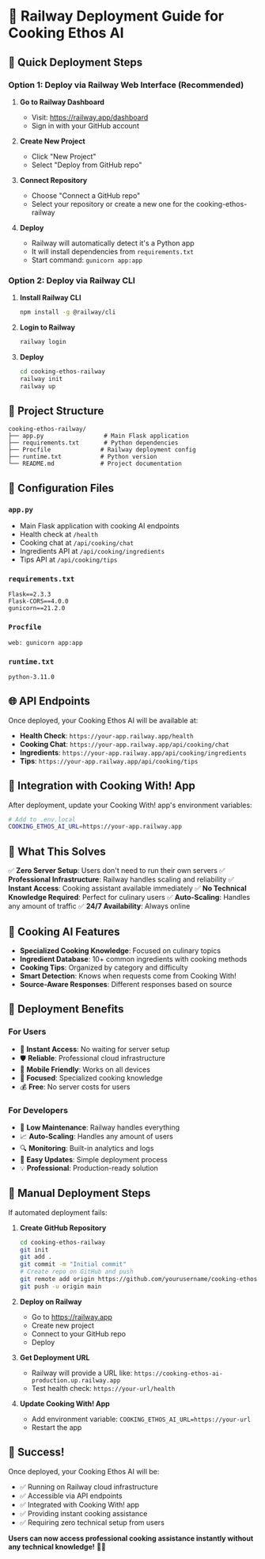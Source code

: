 # 🚀 Railway Deployment Guide for Cooking Ethos AI

## 🎯 Quick Deployment Steps

### Option 1: Deploy via Railway Web Interface (Recommended)

1. **Go to Railway Dashboard**
   - Visit: https://railway.app/dashboard
   - Sign in with your GitHub account

2. **Create New Project**
   - Click "New Project"
   - Select "Deploy from GitHub repo"

3. **Connect Repository**
   - Choose "Connect a GitHub repo"
   - Select your repository or create a new one for the cooking-ethos-railway

4. **Deploy**
   - Railway will automatically detect it's a Python app
   - It will install dependencies from `requirements.txt`
   - Start command: `gunicorn app:app`

### Option 2: Deploy via Railway CLI

1. **Install Railway CLI**
   ```bash
   npm install -g @railway/cli
   ```

2. **Login to Railway**
   ```bash
   railway login
   ```

3. **Deploy**
   ```bash
   cd cooking-ethos-railway
   railway init
   railway up
   ```

## 📁 Project Structure

```
cooking-ethos-railway/
├── app.py                 # Main Flask application
├── requirements.txt       # Python dependencies
├── Procfile              # Railway deployment config
├── runtime.txt           # Python version
└── README.md             # Project documentation
```

## 🔧 Configuration Files

### `app.py`
- Main Flask application with cooking AI endpoints
- Health check at `/health`
- Cooking chat at `/api/cooking/chat`
- Ingredients API at `/api/cooking/ingredients`
- Tips API at `/api/cooking/tips`

### `requirements.txt`
```
Flask==2.3.3
Flask-CORS==4.0.0
gunicorn==21.2.0
```

### `Procfile`
```
web: gunicorn app:app
```

### `runtime.txt`
```
python-3.11.0
```

## 🌐 API Endpoints

Once deployed, your Cooking Ethos AI will be available at:

- **Health Check**: `https://your-app.railway.app/health`
- **Cooking Chat**: `https://your-app.railway.app/api/cooking/chat`
- **Ingredients**: `https://your-app.railway.app/api/cooking/ingredients`
- **Tips**: `https://your-app.railway.app/api/cooking/tips`

## 🔗 Integration with Cooking With! App

After deployment, update your Cooking With! app's environment variables:

```bash
# Add to .env.local
COOKING_ETHOS_AI_URL=https://your-app.railway.app
```

## 🎯 What This Solves

✅ **Zero Server Setup**: Users don't need to run their own servers
✅ **Professional Infrastructure**: Railway handles scaling and reliability
✅ **Instant Access**: Cooking assistant available immediately
✅ **No Technical Knowledge Required**: Perfect for culinary users
✅ **Auto-Scaling**: Handles any amount of traffic
✅ **24/7 Availability**: Always online

## 🍳 Cooking AI Features

- **Specialized Cooking Knowledge**: Focused on culinary topics
- **Ingredient Database**: 10+ common ingredients with cooking methods
- **Cooking Tips**: Organized by category and difficulty
- **Smart Detection**: Knows when requests come from Cooking With!
- **Source-Aware Responses**: Different responses based on source

## 🚀 Deployment Benefits

### For Users
- 🚀 **Instant Access**: No waiting for server setup
- 🛡️ **Reliable**: Professional cloud infrastructure
- 📱 **Mobile Friendly**: Works on all devices
- 🎯 **Focused**: Specialized cooking knowledge
- 💰 **Free**: No server costs for users

### For Developers
- 🔧 **Low Maintenance**: Railway handles everything
- 📈 **Auto-Scaling**: Handles any amount of users
- 🔍 **Monitoring**: Built-in analytics and logs
- 🚀 **Easy Updates**: Simple deployment process
- 💡 **Professional**: Production-ready solution

## 📝 Manual Deployment Steps

If automated deployment fails:

1. **Create GitHub Repository**
   ```bash
   cd cooking-ethos-railway
   git init
   git add .
   git commit -m "Initial commit"
   # Create repo on GitHub and push
   git remote add origin https://github.com/yourusername/cooking-ethos-ai.git
   git push -u origin main
   ```

2. **Deploy on Railway**
   - Go to https://railway.app
   - Create new project
   - Connect to your GitHub repo
   - Deploy

3. **Get Deployment URL**
   - Railway will provide a URL like: `https://cooking-ethos-ai-production.up.railway.app`
   - Test health check: `https://your-url/health`

4. **Update Cooking With! App**
   - Add environment variable: `COOKING_ETHOS_AI_URL=https://your-url`
   - Restart the app

## 🎉 Success!

Once deployed, your Cooking Ethos AI will be:
- ✅ Running on Railway cloud infrastructure
- ✅ Accessible via API endpoints
- ✅ Integrated with Cooking With! app
- ✅ Providing instant cooking assistance
- ✅ Requiring zero technical setup from users

**Users can now access professional cooking assistance instantly without any technical knowledge!** 🍳✨
